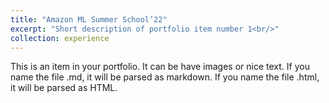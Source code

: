 ```yaml
---
title: "Amazon ML Summer School’22"
excerpt: "Short description of portfolio item number 1<br/>"
collection: experience
---
```


This is an item in your portfolio. It can be have images or nice text. If you name the file .md, it will be parsed as markdown. If you name the file .html, it will be parsed as HTML. 

